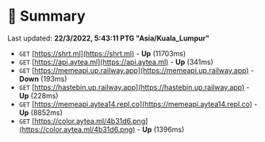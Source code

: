 # 📖 Summary
Last updated: **22/3/2022, 5:43:11 PTG "Asia/Kuala_Lumpur"**

- `GET` [https://shrt.ml](https://shrt.ml) - **Up** (11703ms)
- `GET` [https://api.aytea.ml](https://api.aytea.ml) - **Up** (341ms)
- `GET` [https://memeapi.up.railway.app](https://memeapi.up.railway.app) - **Down** (193ms)
- `GET` [https://hastebin.up.railway.app](https://hastebin.up.railway.app) - **Up** (228ms)
- `GET` [https://memeapi.aytea14.repl.co](https://memeapi.aytea14.repl.co) - **Up** (8852ms)
- `GET` [https://color.aytea.ml/4b31d6.png](https://color.aytea.ml/4b31d6.png) - **Up** (1396ms)

